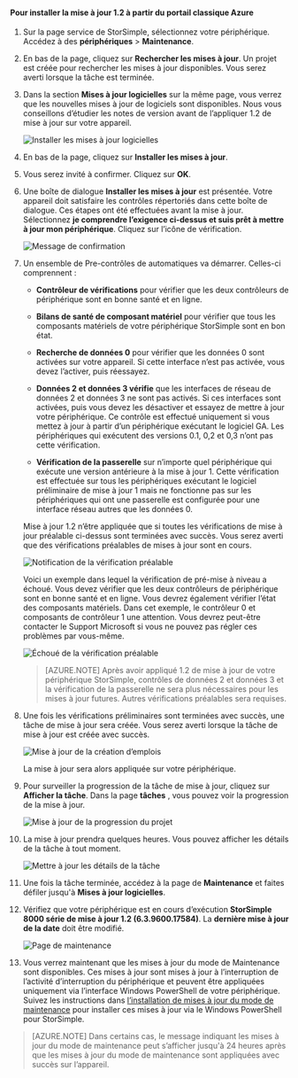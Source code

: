 <!--author=SharS last changed: 01/15/2016-->

#### <a name="to-install-update-12-from-the-azure-classic-portal"></a>Pour installer la mise à jour 1.2 à partir du portail classique Azure

1. Sur la page service de StorSimple, sélectionnez votre périphérique. Accédez à des **périphériques** > **Maintenance**.

2. En bas de la page, cliquez sur **Rechercher les mises à jour**. Un projet est créée pour rechercher les mises à jour disponibles. Vous serez averti lorsque la tâche est terminée.

3. Dans la section **Mises à jour logicielles** sur la même page, vous verrez que les nouvelles mises à jour de logiciels sont disponibles. Nous vous conseillons d’étudier les notes de version avant de l’appliquer 1.2 de mise à jour sur votre appareil.

    ![Installer les mises à jour logicielles](./media/storsimple-install-update-via-portal/InstallUpdate12_11M.png)

4. En bas de la page, cliquez sur **Installer les mises à jour**.

5. Vous serez invité à confirmer. Cliquez sur **OK**.

6. Une boîte de dialogue **Installer les mises à jour** est présentée. Votre appareil doit satisfaire les contrôles répertoriés dans cette boîte de dialogue. Ces étapes ont été effectuées avant la mise à jour. Sélectionnez **je comprendre l’exigence ci-dessus et suis prêt à mettre à jour mon périphérique**. Cliquez sur l’icône de vérification.

    ![Message de confirmation](./media/storsimple-install-update-via-portal/InstallUpdate12_2M.png)

7. Un ensemble de Pre-contrôles de automatiques va démarrer. Celles-ci comprennent :

    - **Contrôleur de vérifications** pour vérifier que les deux contrôleurs de périphérique sont en bonne santé et en ligne.
    
    - **Bilans de santé de composant matériel** pour vérifier que tous les composants matériels de votre périphérique StorSimple sont en bon état.
    
    - **Recherche de données 0** pour vérifier que les données 0 sont activées sur votre appareil. Si cette interface n’est pas activée, vous devez l’activer, puis réessayez.
    
    - **Données 2 et données 3 vérifie** que les interfaces de réseau de données 2 et données 3 ne sont pas activés. Si ces interfaces sont activées, puis vous devez les désactiver et essayez de mettre à jour votre périphérique. Ce contrôle est effectué uniquement si vous mettez à jour à partir d’un périphérique exécutant le logiciel GA. Les périphériques qui exécutent des versions 0.1, 0,2 et 0,3 n’ont pas cette vérification.
    
    - **Vérification de la passerelle** sur n’importe quel périphérique qui exécute une version antérieure à la mise à jour 1. Cette vérification est effectuée sur tous les périphériques exécutant le logiciel préliminaire de mise à jour 1 mais ne fonctionne pas sur les périphériques qui ont une passerelle est configurée pour une interface réseau autres que les données 0.
 
    Mise à jour 1.2 n’être appliquée que si toutes les vérifications de mise à jour préalable ci-dessus sont terminées avec succès. Vous serez averti que des vérifications préalables de mises à jour sont en cours.
  
    ![Notification de la vérification préalable](./media/storsimple-install-update-via-portal/InstallUpdate12_3M.png)

    Voici un exemple dans lequel la vérification de pré-mise à niveau a échoué. Vous devez vérifier que les deux contrôleurs de périphérique sont en bonne santé et en ligne. Vous devrez également vérifier l’état des composants matériels. Dans cet exemple, le contrôleur 0 et composants de contrôleur 1 une attention. Vous devrez peut-être contacter le Support Microsoft si vous ne pouvez pas régler ces problèmes par vous-même.

     ![Échoué de la vérification préalable](./media/storsimple-install-update-via-portal/HCS_PreUpgradeChecksFailed-include.png)

    > [AZURE.NOTE] Après avoir appliqué 1.2 de mise à jour de votre périphérique StorSimple, contrôles de données 2 et données 3 et la vérification de la passerelle ne sera plus nécessaires pour les mises à jour futures. Autres vérifications préalables sera requises.


8. Une fois les vérifications préliminaires sont terminées avec succès, une tâche de mise à jour sera créée. Vous serez averti lorsque la tâche de mise à jour est créée avec succès.
 
    ![Mise à jour de la création d’emplois](./media/storsimple-install-update-via-portal/InstallUpdate12_44M.png)

    La mise à jour sera alors appliquée sur votre périphérique.
 
9. Pour surveiller la progression de la tâche de mise à jour, cliquez sur **Afficher la tâche**. Dans la page **tâches** , vous pouvez voir la progression de la mise à jour. 

    ![Mise à jour de la progression du projet](./media/storsimple-install-update-via-portal/InstallUpdate12_5M.png)

10. La mise à jour prendra quelques heures. Vous pouvez afficher les détails de la tâche à tout moment.

    ![Mettre à jour les détails de la tâche](./media/storsimple-install-update-via-portal/InstallUpdate12_6M.png)

11. Une fois la tâche terminée, accédez à la page de **Maintenance** et faites défiler jusqu'à **Mises à jour logicielles**.

12. Vérifiez que votre périphérique est en cours d’exécution **StorSimple 8000 série de mise à jour 1.2 (6.3.9600.17584)**. La **dernière mise à jour de la date** doit être modifié.

    ![Page de maintenance](./media/storsimple-install-update-via-portal/InstallUpdate12_10M.png)

13. Vous verrez maintenant que les mises à jour du mode de Maintenance sont disponibles. Ces mises à jour sont mises à jour à l’interruption de l’activité d’interruption du périphérique et peuvent être appliquées uniquement via l’interface Windows PowerShell de votre périphérique. Suivez les instructions dans [l’installation de mises à jour du mode de maintenance](storsimple-update-device.md#install-maintenance-mode-updates-via-windows-powershell-for-storsimple) pour installer ces mises à jour via le Windows PowerShell pour StorSimple.

> [AZURE.NOTE] Dans certains cas, le message indiquant les mises à jour du mode de maintenance peut s’afficher jusqu'à 24 heures après que les mises à jour du mode de maintenance sont appliquées avec succès sur l’appareil.  


